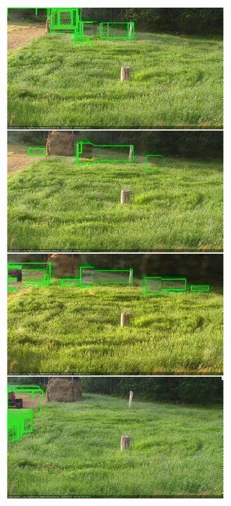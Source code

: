 ![20200712-185549-190551](in2/20200712/20200712-185549-190551_0_.jpg)
![20200712-190557-191558](in2/20200712/20200712-190557-191558_0_.jpg)
![20200712-191604-192606](in2/20200712/20200712-191604-192606_0_.jpg)
![20200712-192612-193614](in2/20200712/20200712-192612-193614_0_.jpg)
